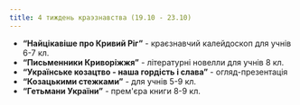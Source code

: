 ```yaml
---
title: 4 тиждень краэзнавства (19.10 - 23.10)
---
```


- **“Найцікавіше про Кривий Ріг”** - краєзнавчий калейдоскоп для учнів 6-7 кл.
- **“Письменники Криворіжжя”** - літературні новелли для учнів 8 кл.
- **“Українське козацтво - наша гордість і слава”** - огляд-презентація
- **“Козацькими стежками”** - для учнів 5-9 кл.
- **“Гетьмани України”** - прем'єра книги 8-9 кл.
